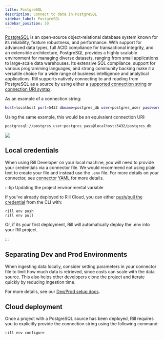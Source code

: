```yaml
---
title: PostgreSQL
description: Connect to data in PostgreSQL
sidebar_label: PostgreSQL
sidebar_position: 50
---
```


<!-- WARNING: There are links to this page in source code. If you move it, find and replace the links and consider adding a redirect in docusaurus.config.js. -->

[PostgreSQL](https://www.postgresql.org/docs/current/intro-whatis.html) is an open-source object-relational database system known for its reliability, feature robustness, and performance. With support for advanced data types, full ACID compliance for transactional integrity, and an extensible architecture, PostgreSQL provides a highly scalable environment for managing diverse datasets, ranging from small applications to large-scale data warehouses. Its extensive SQL compliance, support for various programming languages, and strong community backing make it a versatile choice for a wide range of business intelligence and analytical applications. Rill supports natively connecting to and reading from PostgreSQL as a source by using either a [supported connection string](https://www.postgresql.org/docs/current/libpq-connect.html#LIBPQ-CONNSTRING) or [connection URI syntax](https://www.postgresql.org/docs/current/libpq-connect.html#LIBPQ-CONNSTRING-URIS).

As an example of a connection string:
```bash
host=localhost port=5432 dbname=postgres_db user=postgres_user password=postgres_pass
```

Using the same example, this would be an equivalent connection URI:
```bash
postgresql://postgres_user:postgres_pass@localhost:5432/postgres_db
```

<img src='/img/connect/connectors/postgres/postgresql.png' class='centered' />
<br />

## Local credentials

When using Rill Developer on your local machine, you will need to provide your credentials via a connector file. We would recommend not using plain text to create your file and instead use the `.env` file. For more details on your connector, see [connector YAML](/reference/project-files/connectors/#postgres) for more details.

:::tip Updating the project environmental variable

If you've already deployed to Rill Cloud, you can either [push/pull the credential](/manage/project-management/variables-and-credentials#pushing-and-pulling-credentials-to--from-rill-cloud-via-the-cli) from the CLI with:
```
rill env push
rill env pull
```

Or, if its your first deployment, Rill will automatically deploy the .env into your Rill project.

:::

## Separating Dev and Prod Environments

When ingesting data locally, consider setting parameters in your connector file to limit how much data is retrieved, since costs can scale with the data source. This also helps other developers clone the project and iterate quickly by reducing ingestion time.

For more details, see our [Dev/Prod setup docs](/connect/templating).

## Cloud deployment

Once a project with a PostgreSQL source has been deployed, Rill requires you to explicitly provide the connection string using the following command:

```
rill env configure
```
